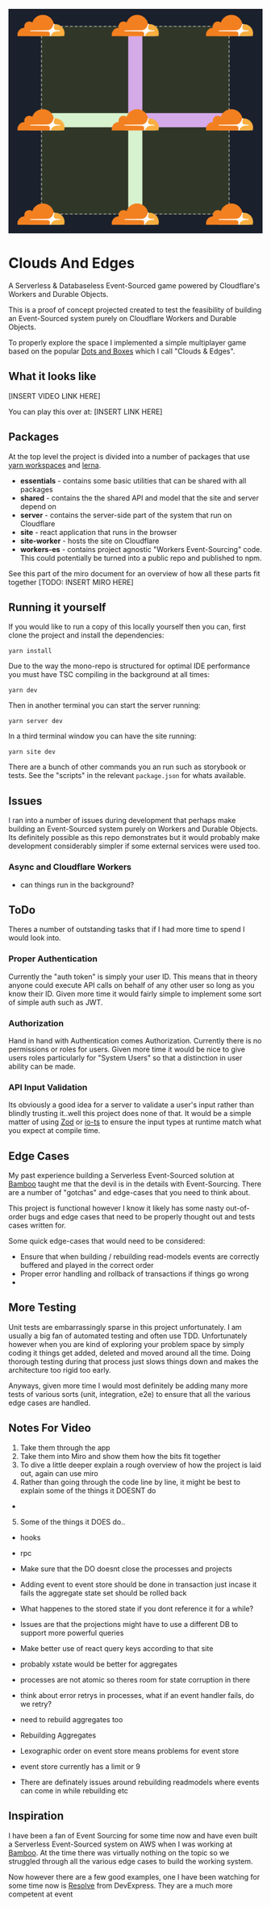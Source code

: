 <a href="docs/images/logo.png"><img src="docs/images/logo.png"></a>

# Clouds And Edges

A Serverless & Databaseless Event-Sourced game powered by Cloudflare's Workers and Durable Objects.

This is a proof of concept projected created to test the feasibility of building an Event-Sourced system purely on Cloudflare Workers and Durable Objects. 

To properly explore the space I implemented a simple multiplayer game based on the popular [Dots and Boxes](https://en.wikipedia.org/wiki/Dots_and_Boxes) which I call "Clouds & Edges". 

## What it looks like

[INSERT VIDEO LINK HERE]

You can play this over at: [INSERT LINK HERE]

## Packages

At the top level the project is divided into a number of packages that use [yarn workspaces](https://classic.yarnpkg.com/lang/en/docs/workspaces/) and [lerna](https://github.com/lerna/lerna).

- **essentials** - contains some basic utilities that can be shared with all packages
- **shared** - contains the the shared API and model that the site and server depend on
- **server** - contains the server-side part of the system that run on Cloudflare
- **site** - react application that runs in the browser
- **site-worker** - hosts the site on Cloudflare
- **workers-es** - contains project agnostic "Workers Event-Sourcing" code. This could potentially be turned into a public repo and published to npm.

See this part of the miro document for an overview of how all these parts fit together [TODO: INSERT MIRO HERE]

## Running it yourself

If you would like to run a copy of this locally yourself then you can, first clone the project and install the dependencies:

```
yarn install
```

Due to the way the mono-repo is structured for optimal IDE performance you must have TSC compiling in the background at all times:

```
yarn dev
```

Then in another terminal you can start the server running:

```
yarn server dev
```

In a third terminal window you can have the site running:

```
yarn site dev
```

There are a bunch of other commands you an run such as storybook or tests. See the "scripts" in the relevant `package.json` for whats available.

## Issues

I ran into a number of issues during development that perhaps make building an Event-Sourced system purely on Workers and Durable Objects. Its definitely possible as this repo demonstrates but it would probably make development considerably simpler if some external services were used too.

### Async and Cloudflare Workers

- can things run in the background?

## ToDo

Theres a number of outstanding tasks that if I had more time to spend I would look into.

### Proper Authentication

Currently the "auth token" is simply your user ID. This means that in theory anyone could execute API calls on behalf of any other user so long as you know their ID. Given more time it would fairly simple to implement some sort of simple auth such as JWT.

### Authorization

Hand in hand with Authentication comes Authorization. Currently there is no permissions or roles for users. Given more time it would be nice to give users roles particularly for "System Users" so that a distinction in user ability can be made.

### API Input Validation

Its obviously a good idea for a server to validate a user's input rather than blindly trusting it..well this project does none of that. It would be a simple matter of using [Zod](https://github.com/colinhacks/zod) or [io-ts](https://github.com/gcanti/io-ts) to ensure the input types at runtime match what you expect at compile time.

## Edge Cases

My past experience building a Serverless Event-Sourced solution at [Bamboo](https://www.getbamboo.io/) taught me that the devil is in the details with Event-Sourcing. There are a number of "gotchas" and edge-cases that you need to think about.

This project is functional however I know it likely has some nasty out-of-order bugs and edge cases that need to be properly thought out and tests cases written for.

Some quick edge-cases that would need to be considered:

- Ensure that when building / rebuilding read-models events are correctly buffered and played in the correct order
- Proper error handling and rollback of transactions if things go wrong
- 

## More Testing

Unit tests are embarrassingly sparse in this project unfortunately. I am usually a big fan of automated testing and often use TDD. Unfortunately however when you are kind of exploring your problem space by simply coding it things get added, deleted and moved around all the time. Doing thorough testing during that process just slows things down and makes the architecture too rigid too early.

Anyways, given more time I would most definitely be adding many more tests of various sorts (unit, integration, e2e) to ensure that all the various edge cases are handled.



## Notes For Video

1. Take them through the app
2. Take them into Miro and show them how the bits fit together
3. To dive a little deeper explain a rough overview of how the project is laid out, again can use miro
4. Rather than going through the code line by line, it might be best to explain some of the things it DOESNT do
  - 
5. Some of the things it DOES do..
  - hooks
  - rpc





- Make sure that the DO doesnt close the processes and projects
- Adding event to event store should be done in transaction just incase it fails the aggregate state set should be rolled back
- What happenes to the stored state if you dont reference it for a while?
- Issues are that the projections might have to use a different DB to support more powerful queries
- Make better use of react query keys according to that site
- probably xstate would be better for aggregates
- processes are not atomic so theres room for state corruption in there
- think about error retrys in processes, what if an event handler fails, do we retry?
- need to rebuild aggregates too
- Rebuilding Aggregates

- Lexographic order on event store means problems for event store
- event store currently has a limit or 9
- There are definately issues around rebuilding readmodels where events can come in while rebuilding etc



## Inspiration

I have been a fan of Event Sourcing for some time now and have even built a Serverless Event-Sourced system on AWS when I was working at [Bamboo](https://www.getbamboo.io/). At the time there was virtually nothing on the topic so we struggled through all the various edge cases to build the working system.

Now however there are a few good examples, one I have been watching for some time now is [Resolve](https://github.com/reimagined/resolve) from DevExpress. They are a much more competent at event 